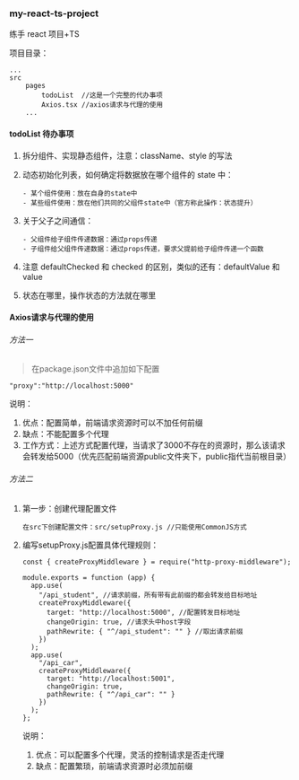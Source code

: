 ### my-react-ts-project

练手 react 项目+TS

项目目录：

```
...
src
    pages
        todoList  //这是一个完整的代办事项
        Axios.tsx //axios请求与代理的使用
    ...
```

#### todoList 待办事项

1.  拆分组件、实现静态组件，注意：className、style 的写法
2.  动态初始化列表，如何确定将数据放在哪个组件的 state 中：

        - 某个组件使用：放在自身的state中
        - 某些组件使用：放在他们共同的父组件state中（官方称此操作：状态提升）

3.  关于父子之间通信：

        - 父组件给子组件传递数据：通过props传递
        - 子组件给父组件传递数据：通过props传递，要求父提前给子组件传递一个函数

4.  注意 defaultChecked 和 checked 的区别，类似的还有：defaultValue 和 value
5.  状态在哪里，操作状态的方法就在哪里

#### Axios请求与代理的使用

###### 方法一

> 在package.json文件中追加如下配置

```
"proxy":"http://localhost:5000"
```

说明：

1. 优点：配置简单，前端请求资源时可以不加任何前缀
2. 缺点：不能配置多个代理
3. 工作方式：上述方式配置代理，当请求了3000不存在的资源时，那么该请求会转发给5000（优先匹配前端资源public文件夹下，public指代当前根目录）

###### 方法二

1. 第一步：创建代理配置文件

   ```
   在src下创建配置文件：src/setupProxy.js //只能使用CommonJS方式
   ```

2. 编写setupProxy.js配置具体代理规则：

   ```
   const { createProxyMiddleware } = require("http-proxy-middleware");
   
   module.exports = function (app) {
     app.use(
       "/api_student", //请求前缀，所有带有此前缀的都会转发给目标地址
       createProxyMiddleware({
         target: "http://localhost:5000", //配置转发目标地址
         changeOrigin: true, //请求头中host字段
         pathRewrite: { "^/api_student": "" } //取出请求前缀
       })
     );
     app.use(
       "/api_car",
       createProxyMiddleware({
         target: "http://localhost:5001",
         changeOrigin: true,
         pathRewrite: { "^/api_car": "" }
       })
     );
   };
   ```

   说明：

   1. 优点：可以配置多个代理，灵活的控制请求是否走代理
   2. 缺点：配置繁琐，前端请求资源时必须加前缀

